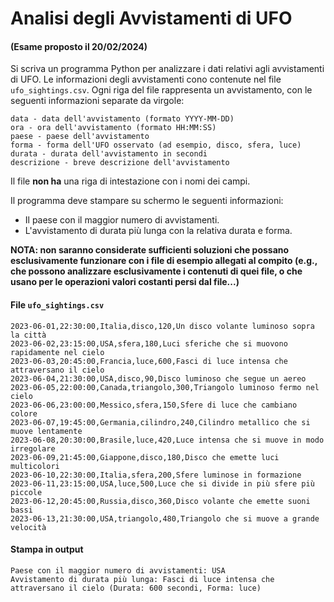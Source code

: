 # Analisi degli Avvistamenti di UFO

#### (Esame proposto il 20/02/2024)

Si scriva un programma Python per analizzare i dati relativi agli avvistamenti di UFO. Le informazioni degli avvistamenti cono contenute nel file `ufo_sightings.csv`. Ogni riga del file rappresenta un avvistamento, con le seguenti informazioni separate da virgole:

    data - data dell'avvistamento (formato YYYY-MM-DD)
    ora - ora dell'avvistamento (formato HH:MM:SS)
    paese - paese dell'avvistamento
    forma - forma dell'UFO osservato (ad esempio, disco, sfera, luce)
    durata - durata dell'avvistamento in secondi
    descrizione - breve descrizione dell'avvistamento

Il file **non ha** una riga di intestazione con i nomi dei campi.

Il programma deve stampare su schermo le seguenti informazioni:

-    Il paese con il maggior numero di avvistamenti.
-    L'avvistamento di durata più lunga con la relativa durata e forma.

**NOTA: non saranno considerate sufficienti soluzioni che possano esclusivamente funzionare con i file di esempio allegati al compito (e.g., che possono analizzare esclusivamente i contenuti di quei file, o che usano per le operazioni valori costanti persi dal file...)**

#### File `ufo_sightings.csv`

    2023-06-01,22:30:00,Italia,disco,120,Un disco volante luminoso sopra la città
    2023-06-02,23:15:00,USA,sfera,180,Luci sferiche che si muovono rapidamente nel cielo
    2023-06-03,20:45:00,Francia,luce,600,Fasci di luce intensa che attraversano il cielo
    2023-06-04,21:30:00,USA,disco,90,Disco luminoso che segue un aereo
    2023-06-05,22:00:00,Canada,triangolo,300,Triangolo luminoso fermo nel cielo
    2023-06-06,23:00:00,Messico,sfera,150,Sfere di luce che cambiano colore
    2023-06-07,19:45:00,Germania,cilindro,240,Cilindro metallico che si muove lentamente
    2023-06-08,20:30:00,Brasile,luce,420,Luce intensa che si muove in modo irregolare
    2023-06-09,21:45:00,Giappone,disco,180,Disco che emette luci multicolori
    2023-06-10,22:30:00,Italia,sfera,200,Sfere luminose in formazione
    2023-06-11,23:15:00,USA,luce,500,Luce che si divide in più sfere più piccole
    2023-06-12,20:45:00,Russia,disco,360,Disco volante che emette suoni bassi
    2023-06-13,21:30:00,USA,triangolo,480,Triangolo che si muove a grande velocità

#### Stampa in output

    Paese con il maggior numero di avvistamenti: USA
    Avvistamento di durata più lunga: Fasci di luce intensa che attraversano il cielo (Durata: 600 secondi, Forma: luce)
